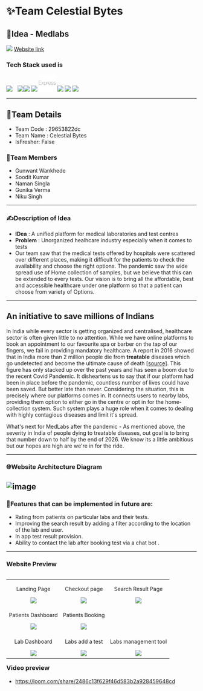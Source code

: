 <!-- 

You can check out [the Next.js GitHub repository](https://github.com/vercel/next.js/) - your feedback and contributions are welcome!

## Deploy on Vercel

The easiest way to deploy your Next.js app is to use the [Vercel Platform](https://vercel.com/new?utm_medium=default-template&filter=next.js&utm_source=create-next-app&utm_campaign=create-next-app-readme) from the creators of Next.js.

Check out our [Next.js deployment documentation](https://nextjs.org/docs/deployment) for more details. -->
 
 # ✨Team Celestial Bytes 
## 🦄Idea - Medlabs
<img height="120" src="https://i.imgur.com/FKKJNDo.png">
<a href="https://medlabs-one.vercel.app/"> Website link</a>

### Tech Stack used is 
<img height="45" style="padding-right:10px" src="https://i.imgur.com/cr7jaOm.png">  <img height="45" src="https://i.imgur.com/rHwnWZz.png"><img height = "55" src="https://avatars.githubusercontent.com/u/67109815?s=200&v=4">  <img height="45"  src="https://avatars.githubusercontent.com/u/9950313?s=200&v=4">  <img height="45" src="https://raw.githubusercontent.com/github/explore/80688e429a7d4ef2fca1e82350fe8e3517d3494d/topics/express/express.png">  <img height ="45"  src="https://avatars.githubusercontent.com/u/17219288?s=200&v=4">  <img height="45" src="https://avatars.githubusercontent.com/u/23211?s=200&v=4">  <img height="35" src="https://avatars.githubusercontent.com/u/177543?s=200&v=4">

---
## 🌟Team Details
- Team Code : 29653822dc
- Team Name : Celestial Bytes
- IsFresher: False
 ### 👷Team Members
- Gunwant Wankhede
- Soodit Kumar
- Naman Singla
- Gunika Verma
- Niku Singh

---
### ✍️Description of Idea

- **IDea** : A unified platform for medical laboratories and test centres
- **Problem** : Unorganized healhcare industry especially when it comes to tests
- Our team saw that the medical tests offered by hospitals  were scattered over different places, making it difficult for the patients to check the availability and choose the right options. 
The pandemic saw the wide spread use of Home collection of samples, but we believe that this can be extended to every tests.
Our vision is to bring all the affordable, best and accessible healthcare under one platform so that a patient can choose from variety of Options.
---

## An initiative to save millions of Indians
In India while every sector is getting organized and centralised, healthcare sector is often given little to no attention. While we have online platforms to book an appointment to our favourite spa or barber on the tap of our fingers, we fail in providing mandatory healthcare. A report in 2016 showed that in India more than 2 million people die from **treatable** diseases which go undetected and become the ultimate cause of death [[source]](https://www.business-standard.com/article/current-affairs/more-indians-die-of-treatable-diseases-than-lack-of-access-to-healthcare-118090600102_1.html). This figure has only stacked up over the past years and has seen a boom due to the recent Covid Pandemic. It disheartens us to say that if our platform had been in place before the pandemic, countless number of lives could have been saved. But better late than never. Considering the situation, this is precisely where our platforms comes in. It connects users to nearby labs, providing them option to either go in the centre or opt in for the home-collection system. Such system plays a huge role when it comes to dealing with highly contagious diseases and limit it's spread. 

What's next for MedLabs after the pandemic - As mentioned above, the severity in India of people dying to treatable diseases, out goal is to bring that number down to half by the end of 2026. We know its a little ambitious but our hopes are high are we're in for the ride. 

---
<!-- ### Images -->
### 🌐Website Architecture Diagram
![image](https://i.imgur.com/mb5v5HQ.png)
---

### 🔭Features that can be implemented in future are:
- Rating from patients on particular labs and their tests.
- Improving the search result by adding a filter according to the location of the lab and user.
- In app test result provision.
- Ability to contact the lab after booking test via a chat bot .
---

### Website Preview
<table width=33% align="left">
      <tr>
          <td align="center">
             <p>Landing Page</p>
             <img src="https://i.imgur.com/9Dr2wL8.png"/>
          </td>
          <td align="center">
              <p>Checkout page</p>
             <img src="https://i.imgur.com/Agpwt2X.png"/>
          </td>
          <td align="center">
              <p>Search Result Page</p>
             <img src="https://i.imgur.com/XQovokC.png"/>
          </td>
      </tr>
       <tr>
          <td align="center">
             <p>Patients Dashboard</p>
             <img src="https://i.imgur.com/q3m6Jzs.png"/>
          </td>
          <td align="center">
              <p>Patients Booking</p>
             <img src="https://i.imgur.com/uKTbIqd.png"/>
          </td>
      </tr>
      <tr>
          <td align="center">
             <p>Lab Dashboard</p>
             <img src="https://i.imgur.com/JrI1Wpx.png"/>
          </td>
          <td align="center">
              <p>Labs add a test</p>
             <img src="https://i.imgur.com/HaqcfRW.png"/>
          </td>
        <td align="center">
              <p>Labs management tool</p>
             <img src="https://i.imgur.com/unMwlDm.png"/>
          </td>
      </tr>
</table>

---
### Video preview

- https://loom.com/share/2486c13f629f46d583b2a928459648cd
 
 
